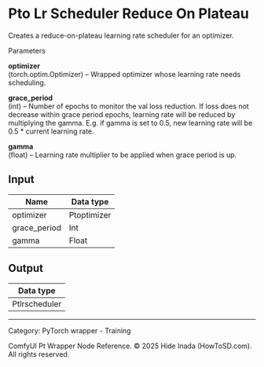 # Pto Lr Scheduler Reduce On Plateau
Creates a reduce-on-plateau learning rate scheduler for an optimizer.

Parameters  

**optimizer**  
  (torch.optim.Optimizer) – Wrapped optimizer whose learning rate needs scheduling.

**grace_period**  
  (int) – Number of epochs to monitor the val loss reduction. If loss does not decrease within grace period epochs, learning rate will be reduced by multiplying the gamma.  E.g. if gamma is set to 0.5, new learning rate will be 0.5 * current learning rate.
   
**gamma**  
  (float) – Learning rate multiplier to be applied when grace period is up.

## Input
| Name | Data type |
|---|---|
| optimizer | Ptoptimizer |
| grace_period | Int |
| gamma | Float |

## Output
| Data type |
|---|
| Ptlrscheduler |

<HR>
Category: PyTorch wrapper - Training

ComfyUI Pt Wrapper Node Reference. © 2025 Hide Inada (HowToSD.com). All rights reserved.
